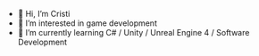 - 👋 Hi, I’m Cristi
- 👀 I’m interested in game development
- 🌱 I’m currently learning C# / Unity / Unreal Engine 4 / Software Development

<!---
cristijosan/cristijosan is a ✨ special ✨ repository because its `README.md` (this file) appears on your GitHub profile.
You can click the Preview link to take a look at your changes.
--->
